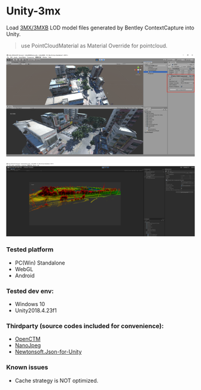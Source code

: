 # Unity-3mx

Load [3MX/3MXB](https://docs.bentley.com/LiveContent/web/ContextCapture%20Help-v9/en/GUID-CED0ABE6-2EE3-458D-9810-D87EC3C521BD.html) LOD model files generated by Bentley ContextCapture into Unity.
> use PointCloudMaterial as Material Override for pointcloud.

![example](./Doc/example.png)

![example_pointcloud](./Doc/example_pointcloud.png)

### Tested platform
- PC(Win) Standalone
- WebGL
- Android

### Tested dev env:
- Windows 10
- Unity2018.4.23f1

### Thirdparty (source codes included for convenience):
- [OpenCTM](https://github.com/BarryWangYang/OpenCTM-Optimizing-GC-)
- [NanoJpeg](https://github.com/Deathspike/NanoJPEG.NET)
- [Newtonsoft.Json-for-Unity](https://github.com/jilleJr/Newtonsoft.Json-for-Unity)

### Known issues
- Cache strategy is NOT optimized.
